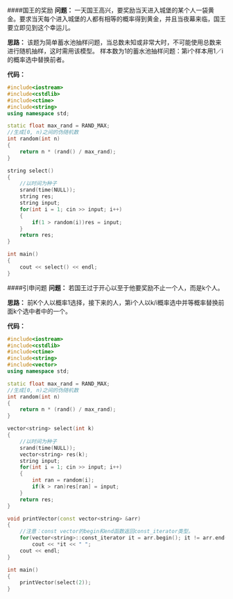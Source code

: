 ####国王的奖励
**问题：**
一天国王高兴，要奖励当天进入城堡的某个人一袋黄金。要求当天每个进入城堡的人都有相等的概率得到黄金，并且当夜幕来临，国王要立即见到这个幸运儿。

**思路：**
该题为简单蓄水池抽样问题，当总数未知或非常大时，不可能使用总数来进行随机抽样，这时需用该模型。
样本数为1的蓄水池抽样问题：第i个样本用1／i的概率选中替换前者。

**代码：**
```C++
#include<iostream>
#include<cstdlib>
#include<ctime>
#include<string>
using namespace std;

static float max_rand = RAND_MAX;
//生成[0, n)之间的伪随机数
int random(int n)
{
	return n * (rand() / max_rand);
}

string select()
{
	//以时间为种子
	srand(time(NULL));
	string res;
	string input;
	for(int i = 1; cin >> input; i++)
	{
		if(1 > random(i))res = input;
	}
	return res;
}

int main()
{
	cout << select() << endl;
}
```

####引申问题
**问题：** 若国王过于开心以至于他要奖励不止一个人，而是k个人。

**思路：** 前K个人以概率1选择，接下来的人，第i个人以k/i概率选中并等概率替换前面k个选中者中的一个。

**代码：**
```C++
#include<iostream>
#include<cstdlib>
#include<ctime>
#include<string>
#include<vector>
using namespace std;

static float max_rand = RAND_MAX;
//生成[0, n)之间的伪随机数
int random(int n)
{
	return n * (rand() / max_rand);
}

vector<string> select(int k)
{
	//以时间为种子
	srand(time(NULL));
	vector<string> res(k);
	string input;
	for(int i = 1; cin >> input; i++)
	{
		int ran = random(i);
		if(k > ran)res[ran] = input;
	}
	return res;
}

void printVector(const vector<string> &arr)
{
	//注意：const vector的begin和end函数返回const_iterator类型。
	for(vector<string>::const_iterator it = arr.begin(); it != arr.end(); it++)
		cout << *it << " ";
	cout << endl;
}

int main()
{
	printVector(select(2));
}
```

